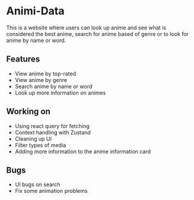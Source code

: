 # Animi-Data

This is a website where users can look up anime and see what is considered the best anime, search for anime based of genre or to look for anime by name or word.

## Features
- View anime by top-rated
- View anime by genre
- Search anime by name or word
- Look up more information on animes


## Working on
- Using react query for fetching
- Context handling with Zustand
- Cleaning up UI
- Filter types of media
- Adding more information to the anime information card

## Bugs
- UI bugs on search
- Fix some animation problems
